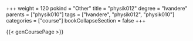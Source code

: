 +++
weight = 120
pokind = "Other"
title = "physik012"
degree = "lvandere"
parents = ["physik010"]
tags = ["lvandere", "physik012", "physik010"]
categories = ["course"]
bookCollapseSection = false
+++

{{< genCoursePage >}}
